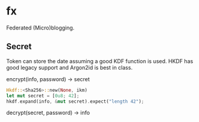 # fx

Federated (Micro)blogging.

## Secret

Token can store the date assuming a good KDF function is used.
HKDF has good legacy support and Argon2id is best in class.

encrypt(info, password) -> secret

```rust
Hkdf::<Sha256>::new(None, ikm)
let mut secret = [0u8; 42];
hkdf.expand(info, &mut secret).expect("length 42");
```

decrypt(secret, password) -> info
